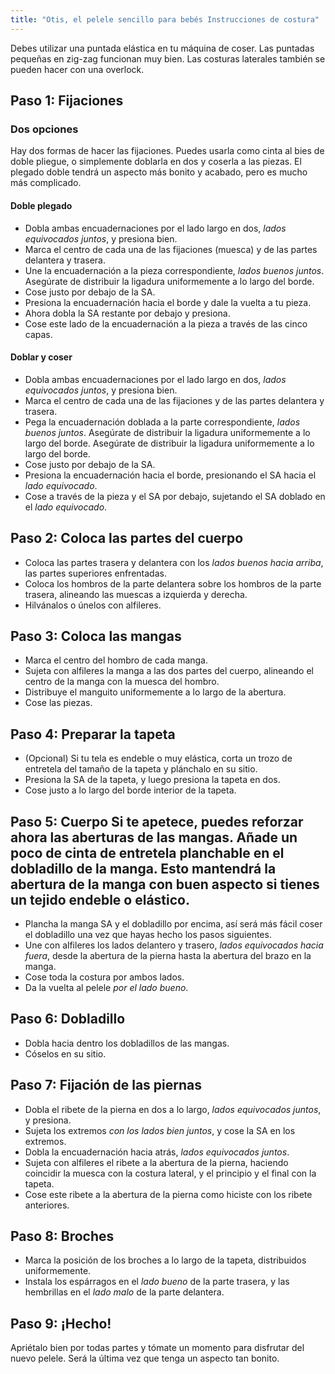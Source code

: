 ```yaml
---
title: "Otis, el pelele sencillo para bebés Instrucciones de costura"
---
```


<Note>

Debes utilizar una puntada elástica en tu máquina de coser. Las puntadas pequeñas en zig-zag funcionan muy bien. Las costuras laterales también se pueden hacer con una overlock.

</Note>

## Paso 1: Fijaciones

### Dos opciones

Hay dos formas de hacer las fijaciones. Puedes usarla como cinta al bies de doble pliegue, o simplemente doblarla en dos y coserla a las piezas. El plegado doble tendrá un aspecto más bonito y acabado, pero es mucho más complicado.

#### Doble plegado

  - Dobla ambas encuadernaciones por el lado largo en dos, _lados equivocados juntos_, y presiona bien.
  - Marca el centro de cada una de las fijaciones (muesca) y de las partes delantera y trasera.
  - Une la encuadernación a la pieza correspondiente, _lados buenos juntos_. Asegúrate de distribuir la ligadura uniformemente a lo largo del borde.
  - Cose justo por debajo de la SA.
  - Presiona la encuadernación hacia el borde y dale la vuelta a tu pieza.
  - Ahora dobla la SA restante por debajo y presiona.
  - Cose este lado de la encuadernación a la pieza a través de las cinco capas.

#### Doblar y coser

  - Dobla ambas encuadernaciones por el lado largo en dos, _lados equivocados juntos_, y presiona bien.
  - Marca el centro de cada una de las fijaciones y de las partes delantera y trasera.
  - Pega la encuadernación doblada a la parte correspondiente, _lados buenos juntos_. Asegúrate de distribuir la ligadura uniformemente a lo largo del borde. Asegúrate de distribuir la ligadura uniformemente a lo largo del borde.
  - Cose justo por debajo de la SA.
  - Presiona la encuadernación hacia el borde, presionando el SA hacia el _lado equivocado_.
  - Cose a través de la pieza y el SA por debajo, sujetando el SA doblado en el _lado equivocado_.

## Paso 2: Coloca las partes del cuerpo

  - Coloca las partes trasera y delantera con los _lados buenos hacia arriba_, las partes superiores enfrentadas.
  - Coloca los hombros de la parte delantera sobre los hombros de la parte trasera, alineando las muescas a izquierda y derecha.
  - Hilvánalos o únelos con alfileres.

## Paso 3: Coloca las mangas

  - Marca el centro del hombro de cada manga.
  - Sujeta con alfileres la manga a las dos partes del cuerpo, alineando el centro de la manga con la muesca del hombro.
  - Distribuye el manguito uniformemente a lo largo de la abertura.
  - Cose las piezas.

## Paso 4: Preparar la tapeta

  - (Opcional) Si tu tela es endeble o muy elástica, corta un trozo de entretela del tamaño de la tapeta y plánchalo en su sitio.
  - Presiona la SA de la tapeta, y luego presiona la tapeta en dos.
  - Cose justo a lo largo del borde interior de la tapeta.

## Paso 5: Cuerpo<Note> Si te apetece, puedes reforzar ahora las aberturas de las mangas. Añade un poco de cinta de entretela planchable en el dobladillo de la manga. Esto mantendrá la abertura de la manga con buen aspecto si tienes un tejido endeble o elástico. </Note>

  - Plancha la manga SA y el dobladillo por encima, así será más fácil coser el dobladillo una vez que hayas hecho los pasos siguientes.
  - Une con alfileres los lados delantero y trasero, _lados equivocados hacia fuera_, desde la abertura de la pierna hasta la abertura del brazo en la manga.
  - Cose toda la costura por ambos lados.
  - Da la vuelta al pelele _por el lado bueno_.

## Paso 6: Dobladillo

  - Dobla hacia dentro los dobladillos de las mangas.
  - Cóselos en su sitio.

## Paso 7: Fijación de las piernas

  - Dobla el ribete de la pierna en dos a lo largo, _lados equivocados juntos_, y presiona.
  - Sujeta los extremos _con los lados bien juntos_, y cose la SA en los extremos.
  - Dobla la encuadernación hacia atrás, _lados equivocados juntos_.
  - Sujeta con alfileres el ribete a la abertura de la pierna, haciendo coincidir la muesca con la costura lateral, y el principio y el final con la tapeta.
  - Cose este ribete a la abertura de la pierna como hiciste con los ribete anteriores.

## Paso 8: Broches

  - Marca la posición de los broches a lo largo de la tapeta, distribuidos uniformemente.
  - Instala los espárragos en el _lado bueno_ de la parte trasera, y las hembrillas en el _lado malo_ de la parte delantera.

## Paso 9: ¡Hecho!

Apriétalo bien por todas partes y tómate un momento para disfrutar del nuevo pelele. Será la última vez que tenga un aspecto tan bonito.